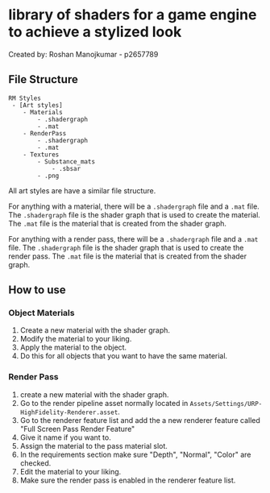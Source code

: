 ﻿# library of shaders for a game engine to achieve a stylized look

Created by: Roshan Manojkumar - p2657789

## File Structure
```
RM Styles
 - [Art styles]
    - Materials
        - .shadergraph
        - .mat
    - RenderPass
        - .shadergraph
        - .mat
    - Textures
        - Substance_mats
            - .sbsar
        - .png

```
All art styles are have a similar file structure.

For anything with a material, there will be a `.shadergraph` file and a `.mat` file. The `.shadergraph` file is the shader graph that is used to create the material. The `.mat` file is the material that is created from the shader graph.

For anything with a render pass, there will be a `.shadergraph` file and a `.mat` file. The `.shadergraph` file is the shader graph that is used to create the render pass. The `.mat` file is the material that is created from the shader graph.

## How to use

### Object Materials

1. Create a new material with the shader graph.
2. Modify the material to your liking.
3. Apply the material to the object.
4. Do this for all objects that you want to have the same material.

### Render Pass
1. create a new material with the shader graph.
2. Go to the render pipeline asset normally located in `Assets/Settings/URP-HighFidelity-Renderer.asset`.
3. Go to the renderer feature list and add the a new renderer feature called "Full Screen Pass Render Feature"
4. Give it name if you want to.
5. Assign the material to the pass material slot.
6. In the requirements section make sure "Depth", "Normal", "Color" are checked.
7. Edit the material to your liking.
8. Make sure the render pass is enabled in the renderer feature list.

